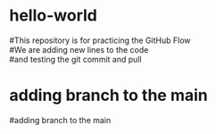 # hello-world


#This repository is for practicing the GitHub Flow  
#We are adding new lines to the code  
#and testing the git commit and pull  
# adding branch to the main
#adding branch to the main

